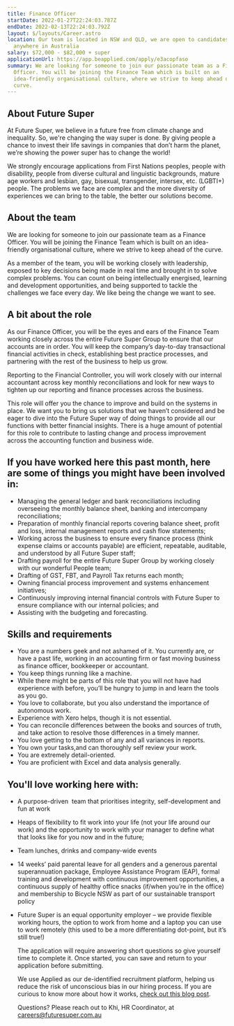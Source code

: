 ```yaml
---
title: Finance Officer
startDate: 2022-01-27T22:24:03.787Z
endDate: 2022-02-13T22:24:03.792Z
layout: $/layouts/Career.astro
location: Our team is located in NSW and QLD, we are open to candidates from
  anywhere in Australia
salary: $72,000 - $82,000 + super
applicationUrl: https://app.beapplied.com/apply/e3acopfaso
summary: We are looking for someone to join our passionate team as a Finance
  Officer. You will be joining the Finance Team which is built on an
  idea-friendly organisational culture, where we strive to keep ahead of the
  curve.
---
```



## About Future Super

At Future Super, we believe in a future free from climate change and inequality. So, we're changing the way super is done. By giving people a chance to invest their life savings in companies that don’t harm the planet, we’re showing the power super has to change the world!

We strongly encourage applications from First Nations peoples, people with disability, people from diverse cultural and linguistic backgrounds, mature age workers and lesbian, gay, bisexual, transgender, intersex, etc. (LGBTI+) people. The problems we face are complex and the more diversity of experiences we can bring to the table, the better our solutions become.

## About the team

We are looking for someone to join our passionate team as a Finance Officer. You will be joining the Finance Team which is built on an idea-friendly organisational culture, where we strive to keep ahead of the curve. 

As a member of the team, you will be working closely with leadership, exposed to key decisions being made in real time and brought in to solve complex problems. You can count on being intellectually energised, learning and development opportunities, and being supported to tackle the challenges we face every day. We like being the change we want to see.

## A bit about the role

As our Finance Officer, you will be the eyes and ears of the Finance Team working closely across the entire Future Super Group to ensure that our accounts are in order. You will keep the company’s day-to-day transactional financial activities in check, establishing best practice processes, and partnering with the rest of the business to help us grow. 

Reporting to the Financial Controller, you will work closely with our internal accountant across key monthly reconciliations and look for new ways to tighten up our reporting and finance processes across the business.

This role will offer you the chance to improve and build on the systems in place. We want you to bring us solutions that we haven’t considered and be eager to dive into the Future Super way of doing things to provide all our functions with better financial insights. There is a huge amount of potential for this role to contribute to lasting change and process improvement across the accounting function and business wide.

## If you have worked here this past month, here are some of things you might have been involved in:

* Managing the general ledger and bank reconciliations including overseeing the monthly balance sheet, banking and intercompany reconciliations;
* Preparation of monthly financial reports covering balance sheet, profit and loss, internal management reports and cash flow statements;
* Working across the business to ensure every finance process (think expense claims or accounts payable) are efficient, repeatable, auditable, and understood by all Future Super staff;
* Drafting payroll for the entire Future Super Group by working closely with our wonderful People team;
* Drafting of GST, FBT, and Payroll Tax returns each month;
* Owning financial process improvement and systems enhancement initiatives;
* Continuously improving internal financial controls with Future Super to ensure compliance with our internal policies; and 
* Assisting with the budgeting and forecasting.

## Skills and requirements

* You are a numbers geek and not ashamed of it. You currently are, or have a past life, working in an accounting firm or fast moving business as finance officer, bookkeeper or accountant. 
* You keep things running like a machine.
* While there might be parts of this role that you will not have had experience with before, you’ll be hungry to jump in and learn the tools as you go.
* You love to collaborate, but you also understand the importance of autonomous work.
* Experience with Xero helps, though it is not essential.  
* You can reconcile differences between the books and sources of truth, and take action to resolve those differences in a timely manner.
* You love getting to the bottom of any and all variances in reports.
* You own your tasks,and can thoroughly self review your work.
* You are extremely detail-oriented.
* You are proficient with Excel and data analysis generally.

## You'll love working here with:

* A purpose-driven  team that prioritises integrity, self-development and fun at work
* Heaps of flexibility to fit work into your life (not your life around our work) and the opportunity to work with your manager to define what that looks like for you now and in the future;
* Team lunches, drinks and company-wide events
* 14 weeks’ paid parental leave for all genders and a generous parental superannuation package, Employee Assistance Program (EAP), formal training and development with continuous improvement opportunities, a continuous supply of healthy office snacks (if/when you’re in the office) and membership to Bicycle NSW as part of our sustainable transport policy
* Future Super is an equal opportunity employer – we provide flexible working hours, the option to work from home and a laptop you can use to work remotely (this used to be a more differentiating dot-point, but it’s still true!)

  The application will require answering short questions so give yourself time to complete it. Once started, you can save and return to your application before submitting.

  We use Applied as our de-identified recruitment platform, helping us reduce the risk of unconscious bias in our hiring process. If you are curious to know more about how it works, [check out this blog post](https://www.linkedin.com/pulse/how-de-identified-recruitment-improving-diversity-our-veronica/?trackingId=0MnwcX%2BBRQSOTl0oogaIbA%3D%3D).

  Questions? Please reach out to Khi, HR Coordinator, at careers@futuresuper.com.au